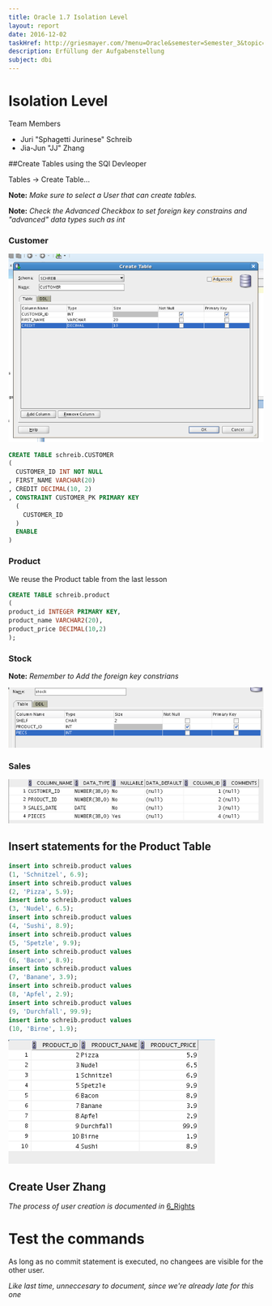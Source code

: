 ```yaml
---
title: Oracle 1.7 Isolation Level
layout: report
date: 2016-12-02
taskHref: http://griesmayer.com/?menu=Oracle&semester=Semester_3&topic=07_IsolationLevel
description: Erfüllung der Aufgabenstellung
subject: dbi
---
```


# Isolation Level

Team Members
- Juri "Sphagetti Jurinese" Schreib
- Jia-Jun "JJ" Zhang

##Create Tables using the SQl Devleoper

Tables -> Create Table...

**Note:** *Make sure to select a User that can create tables.*

**Note:** *Check the Advanced Checkbox to set foreign key constrains and "advanced" data types such as int*

### Customer

![](20161204_728x535.png)

```sql
CREATE TABLE schreib.CUSTOMER
(
  CUSTOMER_ID INT NOT NULL
, FIRST_NAME VARCHAR(20)
, CREDIT DECIMAL(10, 2)
, CONSTRAINT CUSTOMER_PK PRIMARY KEY
  (
    CUSTOMER_ID
  )
  ENABLE
)
```

### Product

We reuse the Product table from the last lesson

```sql
CREATE TABLE schreib.product
(
product_id INTEGER PRIMARY KEY,
product_name VARCHAR2(20),
product_price DECIMAL(10,2)
);
```

### Stock
**Note:** *Remember to Add the foreign key constrians*

![](20161204_679x160.png)

### Sales

![](20161204_614x106.png)




## Insert statements for the Product Table

```sql
insert into schreib.product values
(1, 'Schnitzel', 6.9);
insert into schreib.product values
(2, 'Pizza', 5.9);
insert into schreib.product values
(3, 'Nudel', 6.5);
insert into schreib.product values
(4, 'Sushi', 8.9);
insert into schreib.product values
(5, 'Spetzle', 9.9);
insert into schreib.product values
(6, 'Bacon', 8.9);
insert into schreib.product values
(7, 'Banane', 3.9);
insert into schreib.product values
(8, 'Apfel', 2.9);
insert into schreib.product values
(9, 'Durchfall', 99.9);
insert into schreib.product values
(10, 'Birne', 1.9);
```

![](20161204_408x245.png)

## Create User Zhang

*The process of user creation is documented in* [6_Rights](06_Rights)

# Test the commands

As long as no commit statement is executed, no changees are visible for the other user.

*Like last time, unneccesary to document, since we're already late for this one*
